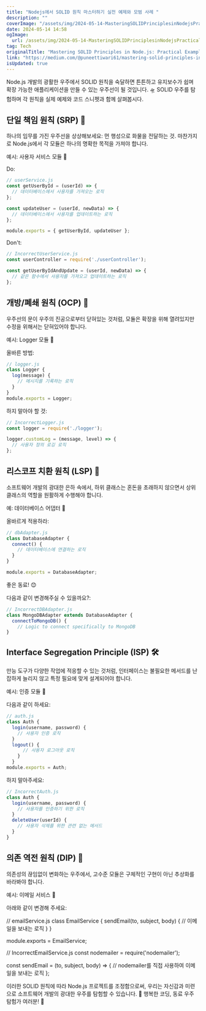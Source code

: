 ```yaml
---
title: "Nodejs에서 SOLID 원칙 마스터하기 실전 예제와 모범 사례 "
description: ""
coverImage: "/assets/img/2024-05-14-MasteringSOLIDPrinciplesinNodejsPracticalExamplesandBestPractices_0.png"
date: 2024-05-14 14:58
ogImage: 
  url: /assets/img/2024-05-14-MasteringSOLIDPrinciplesinNodejsPracticalExamplesandBestPractices_0.png
tag: Tech
originalTitle: "Mastering SOLID Principles in Node.js: Practical Examples and Best Practices 🚀"
link: "https://medium.com/@puneettiwari61/mastering-solid-principles-in-node-js-practical-examples-and-best-practices-712d065833d6"
isUpdated: true
---
```





Node.js 개발의 광활한 우주에서 SOLID 원칙을 숙달하면 튼튼하고 유지보수가 쉽며 확장 가능한 애플리케이션을 만들 수 있는 우주선이 될 것입니다. 🛸 SOLID 우주를 탐험하며 각 원칙을 실제 예제와 코드 스니펫과 함께 살펴봅시다.

## 단일 책임 원칙 (SRP) 🎯

하나의 임무를 가진 우주선을 상상해보세요: 먼 행성으로 화물을 전달하는 것. 마찬가지로 Node.js에서 각 모듈은 하나의 명확한 목적을 가져야 합니다.

예시: 사용자 서비스 모듈 🤖



Do:

```js
// userService.js
const getUserById = (userId) => {
  // 데이터베이스에서 사용자를 가져오는 로직
};

const updateUser = (userId, newData) => {
  // 데이터베이스에서 사용자를 업데이트하는 로직
};

module.exports = { getUserById, updateUser };
```

Don't:

```js
// IncorrectUserService.js
const userController = require('./userController');

const getUserByIdAndUpdate = (userId, newData) => {
  // 같은 함수에서 사용자를 가져오고 업데이트하는 로직
};
```



## 개방/폐쇄 원칙 (OCP) 🚪

우주선의 문이 우주의 진공으로부터 닫혀있는 것처럼, 모듈은 확장을 위해 열려있지만 수정을 위해서는 닫혀있어야 합니다.

예시: Logger 모듈 📝

올바른 방법:



```js
// logger.js
class Logger {
  log(message) {
    // 메시지를 기록하는 로직
  }
}
module.exports = Logger;
```

하지 말아야 할 것:

```js
// IncorrectLogger.js
const logger = require('./logger');

logger.customLog = (message, level) => {
  // 사용자 정의 로깅 로직
};
```

## 리스코프 치환 원칙 (LSP) 🧩




소프트웨어 개발의 광대한 은하 속에서, 하위 클래스는 혼돈을 초래하지 않으면서 상위 클래스의 역할을 원활하게 수행해야 합니다.

예: 데이터베이스 어댑터 📡

올바르게 적용하라:

```js
// dbAdapter.js
class DatabaseAdapter {
  connect() {
    // 데이터베이스에 연결하는 로직
  }
}

module.exports = DatabaseAdapter;
```



좋은 동료! 😊

다음과 같이 변경해주실 수 있을까요?:


```js
// IncorrectDBAdapter.js
class MongoDBAdapter extends DatabaseAdapter {
  connectToMongoDB() {
    // Logic to connect specifically to MongoDB
}
```

## Interface Segregation Principle (ISP) 🛠️

만능 도구가 다양한 작업에 적응할 수 있는 것처럼, 인터페이스는 불필요한 메서드를 난잡하게 늘리지 않고 특정 필요에 맞게 설계되어야 합니다.



예시: 인증 모듈 🔐

다음과 같이 하세요:

```js
// auth.js
class Auth {
  login(username, password) {
    // 사용자 인증 로직
  }
  logout() {
      // 사용자 로그아웃 로직
    }
  }
module.exports = Auth;
```

하지 말아주세요:



```js
// IncorrectAuth.js
class Auth {
  login(username, password) {
    // 사용자를 인증하기 위한 로직
  }
  deleteUser(userId) {
    // 사용자 삭제를 위한 관련 없는 메서드
  }
}
```

## 의존 역전 원칙 (DIP) 🔄

의존성의 끊임없이 변화하는 우주에서, 고수준 모듈은 구체적인 구현이 아닌 추상화를 바라봐야 합니다.

예시: 이메일 서비스 📧




아래와 같이 변경해 주세요:


// emailService.js
class EmailService {
  sendEmail(to, subject, body) {
    // 이메일을 보내는 로직
  }
}

module.exports = EmailService;



// IncorrectEmailService.js
const nodemailer = require('nodemailer');

const sendEmail = (to, subject, body) => {
  // nodemailer를 직접 사용하여 이메일을 보내는 로직
};




이러한 SOLID 원칙에 따라 Node.js 프로젝트를 조정함으로써, 우리는 자신감과 미련으로 소프트웨어 개발의 광대한 우주를 탐험할 수 있습니다. 🌌 행복한 코딩, 동료 우주 탐험가 여러분! 🚀